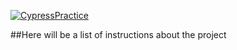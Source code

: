 [![CypressPractice](https://img.shields.io/endpoint?url=https://cloud.cypress.io/badge/detailed/h9vho8&style=flat&logo=cypress)](https://cloud.cypress.io/projects/h9vho8/runs)

##Here will be a list of instructions about the project